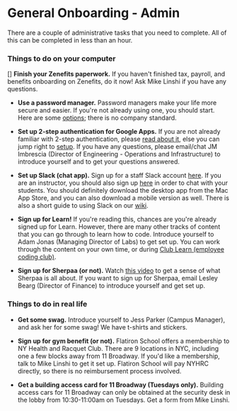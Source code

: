 # General Onboarding - Admin

There are a couple of administrative tasks that you need to complete. All of this can be completed in less than an hour.

### Things to do on your computer

[] **Finish your Zenefits paperwork.** If you haven't finished tax, payroll, and benefits onboarding on Zenefits, do it now! Ask Mike Linshi if you have any questions.

- **Use a password manager.** Password managers make your life more secure and easier. If you're not already using one, you should start. Here are some [options](http://www.pcmag.com/article2/0,2817,2475964,00.asp); there is no company standard.

- **Set up 2-step authentication for Google Apps.** If you are not already familiar with 2-step authentication, please [read about it](https://www.google.com/landing/2step/), else you can jump right to [setup](https://accounts.google.com/SmsAuthConfig). If you have any questions, please email/chat JM Imbrescia (Director of Engineering - Operations and Infrastructure) to introduce yourself and to get your questions answered.

- **Set up Slack (chat app).** Sign up for a staff Slack account [here](https://flatiron-staff.slack.com/signup). If you are an instructor, you should also sign up [here](http://flatiron-school.slack.com/signup) in order to chat with your students. You should definitely download the desktop app from the Mac App Store, and you can also download a mobile version as well. There is also a short guide to using Slack on our [wiki](https://flatiron.atlassian.net/wiki/display/OP/Guide+to+Slack).

- **Sign up for Learn!** If you're reading this, chances are you're already signed up for Learn. However, there are many other tracks of content that you can go through to learn how to code. Introduce yourself to Adam Jonas (Managing Director of Labs) to get set up. You can work through the content on your own time, or during [Club Learn (employee coding club)](https://flatiron.atlassian.net/wiki/pages/viewpage.action?pageId=38666277).

- **Sign up for Sherpaa (or not).** Watch [this video](https://vimeo.com/sherpaa/review/113927726/8de2379e14) to get a sense of what Sherpaa is all about. If you want to sign up for Sherpaa, email Lesley Bearg (Director of Finance) to introduce yourself and get set up. 

### Things to do in real life

- **Get some swag.** Introduce yourself to Jess Parker (Campus Manager), and ask her for some swag! We have t-shirts and stickers.

- **Sign up for gym benefit (or not).** Flatiron School offers a membership to NY Health and Racquet Club. There are 9 locations in NYC, including one a few blocks away from 11 Broadway. If you'd like a membership, talk to Mike Linshi to get it set up. Flatiron School will pay NYHRC directly, so there is no reimbursement process involved.

- **Get a building access card for 11 Broadway (Tuesdays only).** Building access cars for 11 Broadway can only be obtained at the security desk in the lobby from 10:30-11:00am on Tuesdays. Get a form from Mike Linshi.
